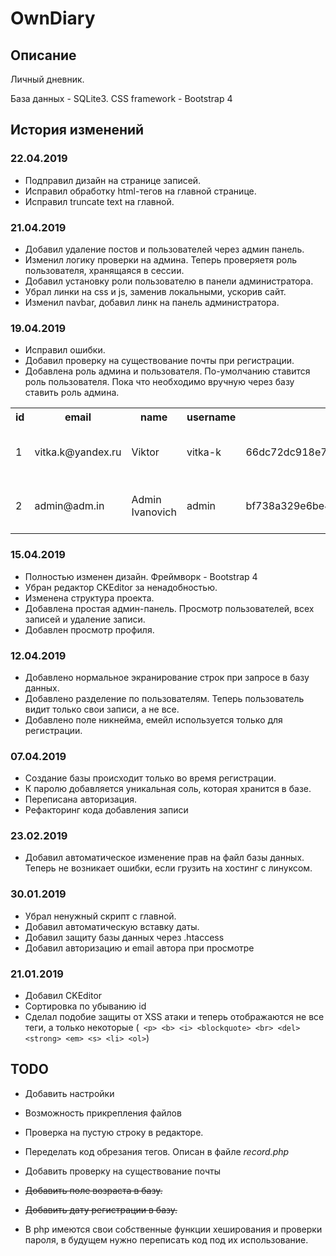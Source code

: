 # OwnDiary

## Описание

Личный дневник.

База данных - SQLite3.
CSS framework - Bootstrap 4

## История изменений

### 22.04.2019

* Подправил дизайн на странице записей.
* Исправил обработку html-тегов на главной странице.
* Исправил truncate text на главной.

### 21.04.2019

* Добавил удаление постов и пользователей через админ панель.
* Изменил логику проверки на админа. Теперь проверяетя роль пользователя, хранящаяся в сессии.
* Добавил установку роли пользователю в панели администратора.
* Убрал линки на css и js, заменив локальными, ускорив сайт.
* Изменил navbar, добавил линк на панель администратора.

### 19.04.2019

* Исправил ошибки.
* Добавил проверку на существование почты при регистрации.
* Добавлена роль админа и пользователя. По-умолчанию ставится роль пользователя. Пока что необходимо вручную через базу ставить роль админа.

<table><tr><th>id</th><th>email</th><th>name</th><th>username</th><th>password</th><th>salt</th><th>regdate</th><th>birthday</th><th>role</th><tr><tr><td>1</td><td>vitka.k@yandex.ru</td><td>Viktor</td><td>vitka-k</td><td>66dc72dc918e78efd0f8d3df8a48c7e83cbe7c90</td><td>RF3uBmBdMY</td><td>April 20, 2019, 00:56</td><td>1337-10-10</td><td>user</td></tr><tr><td>2</td><td>admin@adm.in</td><td>Admin Ivanovich</td><td>admin</td><td>bf738a329e6be4e34d0508a6347c5b805c746876</td><td>GlXqLKrIcW</td><td>April 20, 2019, 18:20</td><td>2011-08-19</td><td>admin</td></tr></table>

### 15.04.2019

* Полностью изменен дизайн. Фреймворк - Bootstrap 4
* Убран редактор CKEditor за ненадобностью.
* Изменена структура проекта.
* Добавлена простая админ-панель. Просмотр пользователей, всех записей и удаление записи.
* Добавлен просмотр профиля.

### 12.04.2019

* Добавлено нормальное экранирование строк при запросе в базу данных.
* Добавлено разделение по пользователям. Теперь пользователь видит только свои записи, а не все.
* Добавлено поле никнейма, емейл используется только для регистрации.

### 07.04.2019

* Создание базы происходит только во время регистрации.
* К паролю добавляется уникальная соль, которая хранится в базе.
* Переписана авторизация.
* Рефакторинг кода добавления записи

### 23.02.2019

* Добавил автоматическое изменение прав на файл базы данных. Теперь не возникает ошибки, если грузить на хостинг с линуксом.

### 30.01.2019

* Убрал ненужный скрипт с главной.
* Добавил автоматическую вставку даты. 
* Добавил защиту базы данных через .htaccess
* Добавил авторизацию и email автора при просмотре

### 21.01.2019

* Добавил CKEditor
* Сортировка по убыванию id
* Сделал подобие защиты от XSS атаки и теперь отображаются не все теги, а только некоторые
(` <p> <b> <i> <blockquote> <br> <del> <strong> <em> <s> <li> <ol>`)

## TODO

* Добавить настройки 
* Возможность прикрепления файлов 
* Проверка на пустую строку в редакторе.
* Переделать код обрезания тегов. Описан в файле *record.php*
* Добавить проверку на существование почты
* ~~Добавить поле возраста в базу.~~
* ~~Добавить дату регистрации в базу.~~

* В php имеются свои собственные функции хеширования и проверки пароля, в будущем нужно переписать код под их использование.